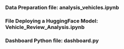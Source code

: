 ### Data Preparation file: analysis_vehicles.ipynb
### File Deploying a HuggingFace Model: Vehicle_Review_Analysis.ipynb
### Dashboard Python file: dashboard.py
